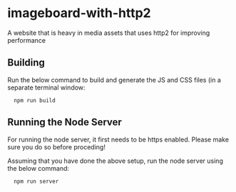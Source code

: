 # imageboard-with-http2
A website that is heavy in media assets that uses http2 for improving performance

## Building
Run the below command to build and generate the JS and CSS files (in a separate terminal window:
```
  npm run build
```

## Running the Node Server
For running the node server, it first needs to be https enabled. Please make sure you do so before proceding!

Assuming that you have done the above setup, run the node server using the below command:
```
  npm run server
```